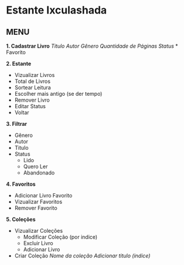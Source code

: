 # Estante Ixculashada #

MENU
---

**1. Cadastrar Livro**
    *Titulo*
    *Autor*
    *Gênero*
    *Quantidade de Páginas*
    *Status*
        * Favorito


**2. Estante**
* Vizualizar Livros
* Total de Livros
* Sortear Leitura
* Escolher mais antigo (se der tempo)
* Remover Livro
* Editar Status
* Voltar


**3. Filtrar**
* Gênero 
* Autor
* Titulo
* Status
    * Lido
    * Quero Ler
    * Abandonado


**4. Favoritos**
* Adicionar Livro Favorito
* Vizualizar Favoritos
* Remover Favorito


**5. Coleções**
* Vizualizar Coleções 
    * Modificar Coleção (por indice)
    * Excluir Livro
    * Adicionar Livro
* Criar Coleção
    *Nome da coleção*
    *Adicionar titulo (indice)*





 
